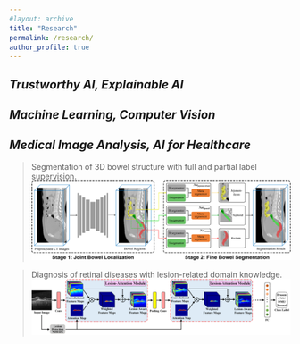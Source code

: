 ```yaml
---
#layout: archive
title: "Research"
permalink: /research/
author_profile: true
---
```




## *Trustworthy AI, Explainable AI*




## *Machine Learning, Computer Vision*




## *Medical Image Analysis, AI for Healthcare*

> Segmentation of 3D bowel structure with full and partial label supervision.
>![Words](./pipeline.png)


> Diagnosis of retinal diseases with lesion-related domain knowledge. 
![Words](./LACNN.png)


